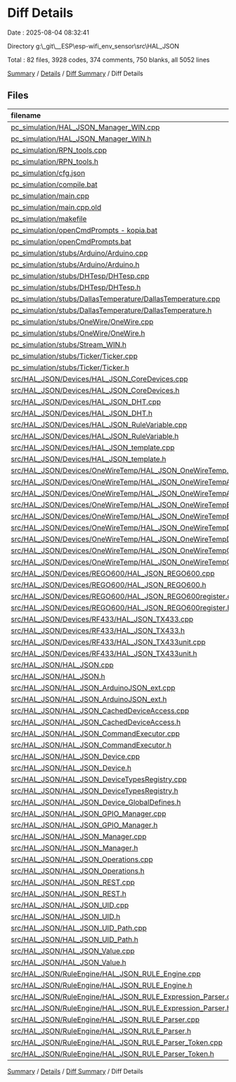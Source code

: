# Diff Details

Date : 2025-08-04 08:32:41

Directory g:\\_git\\__ESP\\esp-wifi_env_sensor\\src\\HAL_JSON

Total : 82 files,  3928 codes, 374 comments, 750 blanks, all 5052 lines

[Summary](results.md) / [Details](details.md) / [Diff Summary](diff.md) / Diff Details

## Files
| filename | language | code | comment | blank | total |
| :--- | :--- | ---: | ---: | ---: | ---: |
| [pc\_simulation/HAL\_JSON\_Manager\_WIN.cpp](/pc_simulation/HAL_JSON_Manager_WIN.cpp) | C++ | -10 | -1 | -3 | -14 |
| [pc\_simulation/HAL\_JSON\_Manager\_WIN.h](/pc_simulation/HAL_JSON_Manager_WIN.h) | C++ | -11 | -1 | -3 | -15 |
| [pc\_simulation/RPN\_tools.cpp](/pc_simulation/RPN_tools.cpp) | C++ | -100 | 0 | -19 | -119 |
| [pc\_simulation/RPN\_tools.h](/pc_simulation/RPN_tools.h) | C++ | -11 | 0 | -4 | -15 |
| [pc\_simulation/cfg.json](/pc_simulation/cfg.json) | JSON | -32 | 0 | 0 | -32 |
| [pc\_simulation/compile.bat](/pc_simulation/compile.bat) | Batch | -1 | 0 | 0 | -1 |
| [pc\_simulation/main.cpp](/pc_simulation/main.cpp) | C++ | -293 | -35 | -51 | -379 |
| [pc\_simulation/main.cpp.old](/pc_simulation/main.cpp.old) | C++ | -61 | -19 | -11 | -91 |
| [pc\_simulation/makefile](/pc_simulation/makefile) | Makefile | -33 | -9 | -11 | -53 |
| [pc\_simulation/openCmdPrompts - kopia.bat](/pc_simulation/openCmdPrompts%20-%20kopia.bat) | Batch | -14 | 0 | -1 | -15 |
| [pc\_simulation/openCmdPrompts.bat](/pc_simulation/openCmdPrompts.bat) | Batch | -2 | 0 | 0 | -2 |
| [pc\_simulation/stubs/Arduino/Arduino.cpp](/pc_simulation/stubs/Arduino/Arduino.cpp) | C++ | -2 | 0 | -2 | -4 |
| [pc\_simulation/stubs/Arduino/Arduino.h](/pc_simulation/stubs/Arduino/Arduino.h) | C++ | -49 | -5 | -22 | -76 |
| [pc\_simulation/stubs/DHTesp/DHTesp.cpp](/pc_simulation/stubs/DHTesp/DHTesp.cpp) | C++ | -1 | 0 | -1 | -2 |
| [pc\_simulation/stubs/DHTesp/DHTesp.h](/pc_simulation/stubs/DHTesp/DHTesp.h) | C++ | 0 | 0 | -2 | -2 |
| [pc\_simulation/stubs/DallasTemperature/DallasTemperature.cpp](/pc_simulation/stubs/DallasTemperature/DallasTemperature.cpp) | C++ | -1 | 0 | -1 | -2 |
| [pc\_simulation/stubs/DallasTemperature/DallasTemperature.h](/pc_simulation/stubs/DallasTemperature/DallasTemperature.h) | C++ | 0 | 0 | -1 | -1 |
| [pc\_simulation/stubs/OneWire/OneWire.cpp](/pc_simulation/stubs/OneWire/OneWire.cpp) | C++ | -1 | 0 | -1 | -2 |
| [pc\_simulation/stubs/OneWire/OneWire.h](/pc_simulation/stubs/OneWire/OneWire.h) | C++ | 0 | 0 | -1 | -1 |
| [pc\_simulation/stubs/Stream\_WIN.h](/pc_simulation/stubs/Stream_WIN.h) | C++ | -24 | 0 | -10 | -34 |
| [pc\_simulation/stubs/Ticker/Ticker.cpp](/pc_simulation/stubs/Ticker/Ticker.cpp) | C++ | -10 | -1 | -1 | -12 |
| [pc\_simulation/stubs/Ticker/Ticker.h](/pc_simulation/stubs/Ticker/Ticker.h) | C++ | -18 | -1 | -5 | -24 |
| [src/HAL\_JSON/Devices/HAL\_JSON\_CoreDevices.cpp](/src/HAL_JSON/Devices/HAL_JSON_CoreDevices.cpp) | C++ | 278 | 64 | 51 | 393 |
| [src/HAL\_JSON/Devices/HAL\_JSON\_CoreDevices.h](/src/HAL_JSON/Devices/HAL_JSON_CoreDevices.h) | C++ | 106 | 35 | 23 | 164 |
| [src/HAL\_JSON/Devices/HAL\_JSON\_DHT.cpp](/src/HAL_JSON/Devices/HAL_JSON_DHT.cpp) | C++ | 118 | 6 | 16 | 140 |
| [src/HAL\_JSON/Devices/HAL\_JSON\_DHT.h](/src/HAL_JSON/Devices/HAL_JSON_DHT.h) | C++ | 37 | 2 | 14 | 53 |
| [src/HAL\_JSON/Devices/HAL\_JSON\_RuleVariable.cpp](/src/HAL_JSON/Devices/HAL_JSON_RuleVariable.cpp) | C++ | 39 | 2 | 8 | 49 |
| [src/HAL\_JSON/Devices/HAL\_JSON\_RuleVariable.h](/src/HAL_JSON/Devices/HAL_JSON_RuleVariable.h) | C++ | 21 | 0 | 7 | 28 |
| [src/HAL\_JSON/Devices/HAL\_JSON\_template.cpp](/src/HAL_JSON/Devices/HAL_JSON_template.cpp) | C++ | 23 | 1 | 8 | 32 |
| [src/HAL\_JSON/Devices/HAL\_JSON\_template.h](/src/HAL_JSON/Devices/HAL_JSON_template.h) | C++ | 18 | 0 | 6 | 24 |
| [src/HAL\_JSON/Devices/OneWireTemp/HAL\_JSON\_OneWireTemp.h](/src/HAL_JSON/Devices/OneWireTemp/HAL_JSON_OneWireTemp.h) | C++ | 4 | 3 | 2 | 9 |
| [src/HAL\_JSON/Devices/OneWireTemp/HAL\_JSON\_OneWireTempAutoRefresh.cpp](/src/HAL_JSON/Devices/OneWireTemp/HAL_JSON_OneWireTempAutoRefresh.cpp) | C++ | 43 | 5 | 8 | 56 |
| [src/HAL\_JSON/Devices/OneWireTemp/HAL\_JSON\_OneWireTempAutoRefresh.h](/src/HAL_JSON/Devices/OneWireTemp/HAL_JSON_OneWireTempAutoRefresh.h) | C++ | 31 | 0 | 17 | 48 |
| [src/HAL\_JSON/Devices/OneWireTemp/HAL\_JSON\_OneWireTempBus.cpp](/src/HAL_JSON/Devices/OneWireTemp/HAL_JSON_OneWireTempBus.cpp) | C++ | 219 | 12 | 33 | 264 |
| [src/HAL\_JSON/Devices/OneWireTemp/HAL\_JSON\_OneWireTempBus.h](/src/HAL_JSON/Devices/OneWireTemp/HAL_JSON_OneWireTempBus.h) | C++ | 44 | 1 | 16 | 61 |
| [src/HAL\_JSON/Devices/OneWireTemp/HAL\_JSON\_OneWireTempDevice.cpp](/src/HAL_JSON/Devices/OneWireTemp/HAL_JSON_OneWireTempDevice.cpp) | C++ | 96 | 14 | 28 | 138 |
| [src/HAL\_JSON/Devices/OneWireTemp/HAL\_JSON\_OneWireTempDevice.h](/src/HAL_JSON/Devices/OneWireTemp/HAL_JSON_OneWireTempDevice.h) | C++ | 53 | 2 | 18 | 73 |
| [src/HAL\_JSON/Devices/OneWireTemp/HAL\_JSON\_OneWireTempGroup.cpp](/src/HAL_JSON/Devices/OneWireTemp/HAL_JSON_OneWireTempGroup.cpp) | C++ | 179 | 6 | 18 | 203 |
| [src/HAL\_JSON/Devices/OneWireTemp/HAL\_JSON\_OneWireTempGroup.h](/src/HAL_JSON/Devices/OneWireTemp/HAL_JSON_OneWireTempGroup.h) | C++ | 29 | 1 | 12 | 42 |
| [src/HAL\_JSON/Devices/REGO600/HAL\_JSON\_REGO600.cpp](/src/HAL_JSON/Devices/REGO600/HAL_JSON_REGO600.cpp) | C++ | 102 | 3 | 10 | 115 |
| [src/HAL\_JSON/Devices/REGO600/HAL\_JSON\_REGO600.h](/src/HAL_JSON/Devices/REGO600/HAL_JSON_REGO600.h) | C++ | 28 | 1 | 6 | 35 |
| [src/HAL\_JSON/Devices/REGO600/HAL\_JSON\_REGO600register.cpp](/src/HAL_JSON/Devices/REGO600/HAL_JSON_REGO600register.cpp) | C++ | 58 | 4 | 11 | 73 |
| [src/HAL\_JSON/Devices/REGO600/HAL\_JSON\_REGO600register.h](/src/HAL_JSON/Devices/REGO600/HAL_JSON_REGO600register.h) | C++ | 30 | 3 | 7 | 40 |
| [src/HAL\_JSON/Devices/RF433/HAL\_JSON\_TX433.cpp](/src/HAL_JSON/Devices/RF433/HAL_JSON_TX433.cpp) | C++ | 94 | 3 | 14 | 111 |
| [src/HAL\_JSON/Devices/RF433/HAL\_JSON\_TX433.h](/src/HAL_JSON/Devices/RF433/HAL_JSON_TX433.h) | C++ | 25 | 0 | 9 | 34 |
| [src/HAL\_JSON/Devices/RF433/HAL\_JSON\_TX433unit.cpp](/src/HAL_JSON/Devices/RF433/HAL_JSON_TX433unit.cpp) | C++ | 70 | 2 | 14 | 86 |
| [src/HAL\_JSON/Devices/RF433/HAL\_JSON\_TX433unit.h](/src/HAL_JSON/Devices/RF433/HAL_JSON_TX433unit.h) | C++ | 31 | 6 | 12 | 49 |
| [src/HAL\_JSON/HAL\_JSON.cpp](/src/HAL_JSON/HAL_JSON.cpp) | C++ | 10 | 1 | 3 | 14 |
| [src/HAL\_JSON/HAL\_JSON.h](/src/HAL_JSON/HAL_JSON.h) | C++ | 13 | 0 | 5 | 18 |
| [src/HAL\_JSON/HAL\_JSON\_ArduinoJSON\_ext.cpp](/src/HAL_JSON/HAL_JSON_ArduinoJSON_ext.cpp) | C++ | 101 | 0 | 13 | 114 |
| [src/HAL\_JSON/HAL\_JSON\_ArduinoJSON\_ext.h](/src/HAL_JSON/HAL_JSON_ArduinoJSON_ext.h) | C++ | 25 | 0 | 11 | 36 |
| [src/HAL\_JSON/HAL\_JSON\_CachedDeviceAccess.cpp](/src/HAL_JSON/HAL_JSON_CachedDeviceAccess.cpp) | C++ | 19 | 0 | 4 | 23 |
| [src/HAL\_JSON/HAL\_JSON\_CachedDeviceAccess.h](/src/HAL_JSON/HAL_JSON_CachedDeviceAccess.h) | C++ | 21 | 2 | 8 | 31 |
| [src/HAL\_JSON/HAL\_JSON\_CommandExecutor.cpp](/src/HAL_JSON/HAL_JSON_CommandExecutor.cpp) | C++ | 257 | 24 | 26 | 307 |
| [src/HAL\_JSON/HAL\_JSON\_CommandExecutor.h](/src/HAL_JSON/HAL_JSON_CommandExecutor.h) | C++ | 41 | 6 | 11 | 58 |
| [src/HAL\_JSON/HAL\_JSON\_Device.cpp](/src/HAL_JSON/HAL_JSON_Device.cpp) | C++ | 35 | 0 | 12 | 47 |
| [src/HAL\_JSON/HAL\_JSON\_Device.h](/src/HAL_JSON/HAL_JSON_Device.h) | C++ | 61 | 6 | 19 | 86 |
| [src/HAL\_JSON/HAL\_JSON\_DeviceTypesRegistry.cpp](/src/HAL_JSON/HAL_JSON_DeviceTypesRegistry.cpp) | C++ | 31 | 2 | 9 | 42 |
| [src/HAL\_JSON/HAL\_JSON\_DeviceTypesRegistry.h](/src/HAL_JSON/HAL_JSON_DeviceTypesRegistry.h) | C++ | 22 | 0 | 10 | 32 |
| [src/HAL\_JSON/HAL\_JSON\_Device\_GlobalDefines.h](/src/HAL_JSON/HAL_JSON_Device_GlobalDefines.h) | C++ | 42 | 5 | 14 | 61 |
| [src/HAL\_JSON/HAL\_JSON\_GPIO\_Manager.cpp](/src/HAL_JSON/HAL_JSON_GPIO_Manager.cpp) | C++ | 213 | 13 | 16 | 242 |
| [src/HAL\_JSON/HAL\_JSON\_GPIO\_Manager.h](/src/HAL_JSON/HAL_JSON_GPIO_Manager.h) | C++ | 52 | 15 | 18 | 85 |
| [src/HAL\_JSON/HAL\_JSON\_Manager.cpp](/src/HAL_JSON/HAL_JSON_Manager.cpp) | C++ | 250 | 27 | 45 | 322 |
| [src/HAL\_JSON/HAL\_JSON\_Manager.h](/src/HAL_JSON/HAL_JSON_Manager.h) | C++ | 49 | 7 | 13 | 69 |
| [src/HAL\_JSON/HAL\_JSON\_Operations.cpp](/src/HAL_JSON/HAL_JSON_Operations.cpp) | C++ | 0 | 0 | 1 | 1 |
| [src/HAL\_JSON/HAL\_JSON\_Operations.h](/src/HAL_JSON/HAL_JSON_Operations.h) | C++ | 57 | 4 | 13 | 74 |
| [src/HAL\_JSON/HAL\_JSON\_REST.cpp](/src/HAL_JSON/HAL_JSON_REST.cpp) | C++ | 26 | 2 | 8 | 36 |
| [src/HAL\_JSON/HAL\_JSON\_REST.h](/src/HAL_JSON/HAL_JSON_REST.h) | C++ | 24 | 3 | 7 | 34 |
| [src/HAL\_JSON/HAL\_JSON\_UID.cpp](/src/HAL_JSON/HAL_JSON_UID.cpp) | C++ | 59 | 7 | 10 | 76 |
| [src/HAL\_JSON/HAL\_JSON\_UID.h](/src/HAL_JSON/HAL_JSON_UID.h) | C++ | 32 | 4 | 7 | 43 |
| [src/HAL\_JSON/HAL\_JSON\_UID\_Path.cpp](/src/HAL_JSON/HAL_JSON_UID_Path.cpp) | C++ | 110 | 4 | 11 | 125 |
| [src/HAL\_JSON/HAL\_JSON\_UID\_Path.h](/src/HAL_JSON/HAL_JSON_UID_Path.h) | C++ | 40 | 6 | 15 | 61 |
| [src/HAL\_JSON/HAL\_JSON\_Value.cpp](/src/HAL_JSON/HAL_JSON_Value.cpp) | C++ | 91 | 13 | 27 | 131 |
| [src/HAL\_JSON/HAL\_JSON\_Value.h](/src/HAL_JSON/HAL_JSON_Value.h) | C++ | 42 | 7 | 14 | 63 |
| [src/HAL\_JSON/RuleEngine/HAL\_JSON\_RULE\_Engine.cpp](/src/HAL_JSON/RuleEngine/HAL_JSON_RULE_Engine.cpp) | C++ | 103 | 3 | 20 | 126 |
| [src/HAL\_JSON/RuleEngine/HAL\_JSON\_RULE\_Engine.h](/src/HAL_JSON/RuleEngine/HAL_JSON_RULE_Engine.h) | C++ | 66 | 20 | 24 | 110 |
| [src/HAL\_JSON/RuleEngine/HAL\_JSON\_RULE\_Expression\_Parser.cpp](/src/HAL_JSON/RuleEngine/HAL_JSON_RULE_Expression_Parser.cpp) | C++ | 254 | 22 | 30 | 306 |
| [src/HAL\_JSON/RuleEngine/HAL\_JSON\_RULE\_Expression\_Parser.h](/src/HAL_JSON/RuleEngine/HAL_JSON_RULE_Expression_Parser.h) | C++ | 34 | 1 | 7 | 42 |
| [src/HAL\_JSON/RuleEngine/HAL\_JSON\_RULE\_Parser.cpp](/src/HAL_JSON/RuleEngine/HAL_JSON_RULE_Parser.cpp) | C++ | 487 | 26 | 58 | 571 |
| [src/HAL\_JSON/RuleEngine/HAL\_JSON\_RULE\_Parser.h](/src/HAL_JSON/RuleEngine/HAL_JSON_RULE_Parser.h) | C++ | 41 | 16 | 18 | 75 |
| [src/HAL\_JSON/RuleEngine/HAL\_JSON\_RULE\_Parser\_Token.cpp](/src/HAL_JSON/RuleEngine/HAL_JSON_RULE_Parser_Token.cpp) | C++ | 66 | 4 | 12 | 82 |
| [src/HAL\_JSON/RuleEngine/HAL\_JSON\_RULE\_Parser\_Token.h](/src/HAL_JSON/RuleEngine/HAL_JSON_RULE_Parser_Token.h) | C++ | 52 | 20 | 13 | 85 |

[Summary](results.md) / [Details](details.md) / [Diff Summary](diff.md) / Diff Details